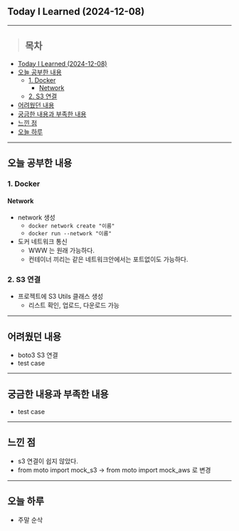 ## Today I Learned (2024-12-08)
---
> ## 목차
- [Today I Learned (2024-12-08)](#today-i-learned-2024-12-08)
- [오늘 공부한 내용](#오늘-공부한-내용)
  - [1. Docker](#1-docker)
    - [Network](#network)
  - [2. S3 연결](#2-s3-연결)
- [어려웠던 내용](#어려웠던-내용)
- [궁금한 내용과 부족한 내용](#궁금한-내용과-부족한-내용)
- [느낀 점](#느낀-점)
- [오늘 하루](#오늘-하루)
--- 

## 오늘 공부한 내용
### 1. Docker
#### Network
- network 생성
  - `docker network create "이름"`
  - `docker run --network "이름"`
- 도커 네트워크 통신
  - WWW 는 원래 가능하다.
  - 컨테이너 끼리는 같은 네트워크안에서는 포트없이도 가능하다.

### 2. S3 연결
- 프로젝트에 S3 Utils 클래스 생성
  - 리스트 확인, 업로드, 다운로드 가능
---
## 어려웠던 내용
- boto3 S3 연결
- test case
---
## 궁금한 내용과 부족한 내용
- test case
---
## 느낀 점
- s3 연결이 쉽지 않았다.
- from moto import mock_s3 -> from moto import mock_aws 로 변경
---
## 오늘 하루
- 주말 순삭
<!-- <img src="이미지 주소" width="100%" height="100%"/> -->
